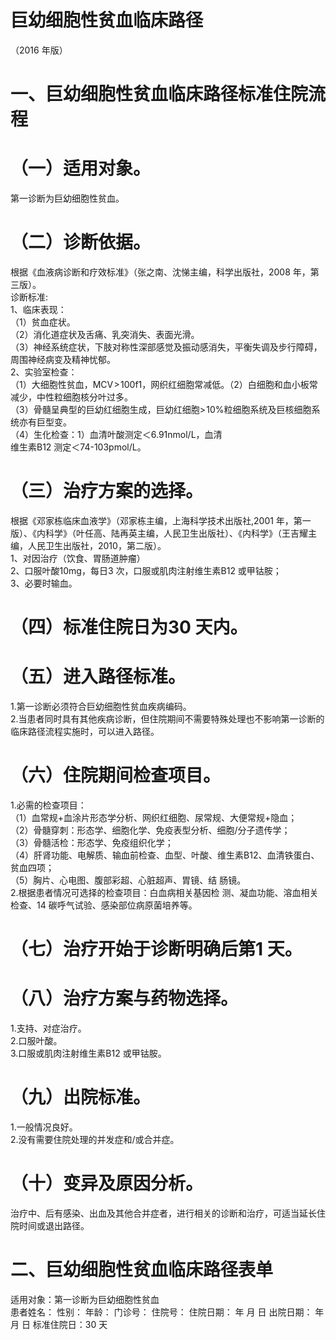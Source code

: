 # 巨幼细胞性贫血临床路径  
（2016 年版）  
# 一、巨幼细胞性贫血临床路径标准住院流程  
# （一）适用对象。  
第一诊断为巨幼细胞性贫血。  
# （二）诊断依据。  
根据《血液病诊断和疗效标准》（张之南、沈悌主编，科学出版社，2008 年，第三版）。  
诊断标准:  
1、临床表现：  
（1）贫血症状。  
（2）消化道症状及舌痛、乳突消失、表面光滑。  
（3）神经系统症状，下肢对称性深部感觉及振动感消失，平衡失调及步行障碍，周围神经病变及精神忧郁。  
2、实验室检查：  
（1）大细胞性贫血，$\mathrm{MCV}\!>\!100\mathrm{f}1$，网织红细胞常减低。（2）白细胞和血小板常减少，中性粒细胞核分叶过多。  
（3）骨髓呈典型的巨幼红细胞生成，巨幼红细胞$>\!10\%$粒细胞系统及巨核细胞系统亦有巨型变。  
（4）生化检查：1）血清叶酸测定＜6.91nmol/L，血清  
维生素B12 测定＜74-103pmol/L。  
# （三）治疗方案的选择。  
根据《邓家栋临床血液学》（邓家栋主编，上海科学技术出版社,2001 年，第一版）、《内科学》（叶任高、陆再英主编，人民卫生出版社）、《内科学》（王吉耀主编，人民卫生出版社，2010，第二版）。  
1、对因治疗（饮食、胃肠道肿瘤）  
2、口服叶酸$10\mathrm{mg}$，每日3 次，口服或肌肉注射维生素B12 或甲钴胺；  
3、必要时输血。  
# （四）标准住院日为30 天内。  
# （五）进入路径标准。  
1.第一诊断必须符合巨幼细胞性贫血疾病编码。  
2.当患者同时具有其他疾病诊断，但住院期间不需要特殊处理也不影响第一诊断的临床路径流程实施时，可以进入路径。  
# （六）住院期间检查项目。  
1.必需的检查项目：  
（1）血常规$+$血涂片形态学分析、网织红细胞、尿常规、大便常规+隐血；  
（2）骨髓穿刺：形态学、细胞化学、免疫表型分析、细胞/分子遗传学；  
（3）骨髓活检：形态学、免疫组织化学；  
（4）肝肾功能、电解质、输血前检查、血型、叶酸、维生素B12、血清铁蛋白、贫血四项；  
（5）胸片、心电图、腹部彩超、心脏超声、胃镜、结 肠镜。  
2.根据患者情况可选择的检查项目：白血病相关基因检 测、凝血功能、溶血相关检查、14 碳呼气试验、感染部位病原菌培养等。  
# （七）治疗开始于诊断明确后第1 天。  
# （八）治疗方案与药物选择。  
1.支持、对症治疗。  
2.口服叶酸。  
3.口服或肌肉注射维生素B12 或甲钴胺。  
# （九）出院标准。  
1.一般情况良好。  
2.没有需要住院处理的并发症和/或合并症。  
# （十）变异及原因分析。  
治疗中、后有感染、出血及其他合并症者，进行相关的诊断和治疗，可适当延长住院时间或退出路径。  
# 二、巨幼细胞性贫血临床路径表单  
适用对象：第一诊断为巨幼细胞性贫血  
患者姓名：       性别：          年龄：      门诊号：        住院号：         住院日期：     年   月   日    出院日期：     年   月   日   标准住院日：30 天  

